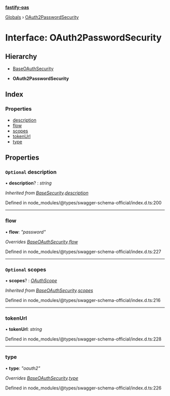 **[fastify-oas](../README.md)**

[Globals](../README.md) › [OAuth2PasswordSecurity](oauth2passwordsecurity.md)

# Interface: OAuth2PasswordSecurity

## Hierarchy

  * [BaseOAuthSecurity](baseoauthsecurity.md)

  * **OAuth2PasswordSecurity**

## Index

### Properties

* [description](oauth2passwordsecurity.md#optional-description)
* [flow](oauth2passwordsecurity.md#flow)
* [scopes](oauth2passwordsecurity.md#optional-scopes)
* [tokenUrl](oauth2passwordsecurity.md#tokenurl)
* [type](oauth2passwordsecurity.md#type)

## Properties

### `Optional` description

• **description**? : *string*

*Inherited from [BaseSecurity](basesecurity.md).[description](basesecurity.md#optional-description)*

Defined in node_modules/@types/swagger-schema-official/index.d.ts:200

___

###  flow

• **flow**: *"password"*

*Overrides [BaseOAuthSecurity](baseoauthsecurity.md).[flow](baseoauthsecurity.md#flow)*

Defined in node_modules/@types/swagger-schema-official/index.d.ts:227

___

### `Optional` scopes

• **scopes**? : *[OAuthScope](oauthscope.md)*

*Inherited from [BaseOAuthSecurity](baseoauthsecurity.md).[scopes](baseoauthsecurity.md#optional-scopes)*

Defined in node_modules/@types/swagger-schema-official/index.d.ts:216

___

###  tokenUrl

• **tokenUrl**: *string*

Defined in node_modules/@types/swagger-schema-official/index.d.ts:228

___

###  type

• **type**: *"oauth2"*

*Overrides [BaseOAuthSecurity](baseoauthsecurity.md).[type](baseoauthsecurity.md#type)*

Defined in node_modules/@types/swagger-schema-official/index.d.ts:226
